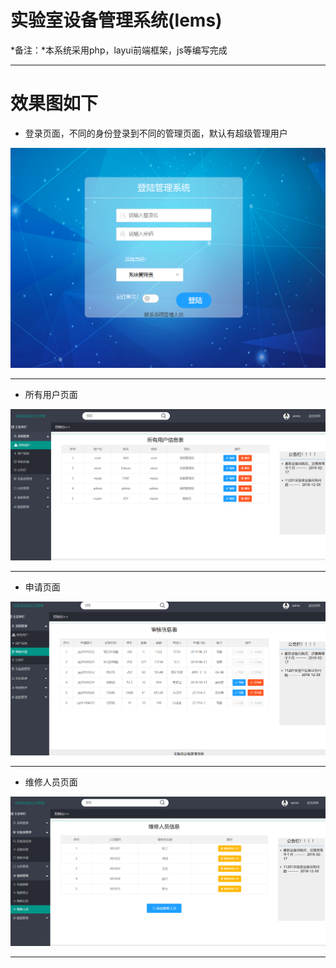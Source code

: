 # 实验室设备管理系统(lems)

*备注：*本系统采用php，layui前端框架，js等编写完成

***

# 效果图如下

* 登录页面，不同的身份登录到不同的管理页面，默认有超级管理用户

![登录页面](./show_img/index.png '登录页面')

****

* 所有用户页面

![users页面](./show_img/users.png '用户页面')

****

* 申请页面

![申请页面](./show_img/apply.png '申请页面')

****

* 维修人员页面

![维修人员页面](./show_img/maint.png '维修人员')

****
